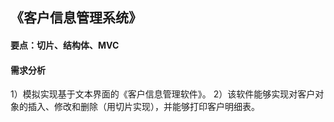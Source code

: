 ## 《客户信息管理系统》
#### 要点：切片、结构体、MVC

#### 需求分析

1）模拟实现基于文本界面的《客户信息管理软件》。
2）该软件能够实现对客户对象的插入、修改和删除（用切片实现），并能够打印客户明细表。

